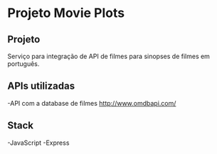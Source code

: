 # Projeto Movie Plots


 ## Projeto

 Serviço para integração de API de filmes para sinopses de filmes em português.

 ## APIs utilizadas

 -API com a database de filmes http://www.omdbapi.com/

 ## Stack

 -JavaScript
 -Express

